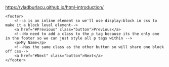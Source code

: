 https://vladburlacu.github.io/html-introduction/

<!--Can display footer as flex and then justify the content with space between to spread them out-->
    <footer>
        <!--a is an inline element so we'll use display:block in css to make it a block level element-->
        <a href="#Previous" class="button">Previous</a>
        <!--No need to add a class to the p tag because its the only one in the footer so we can just style all p tags within -->
        <p>My Name</p>
        <!--Has the same class as the other button so will share one block off css-->
        <a href="#Next" class="button">Next</a>
    </footer>